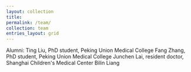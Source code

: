 ```yaml
---
layout: collection
title: 
permalink: /team/
collection: team
entries_layout: grid
---
```



Alumni:
Ting Liu, PhD student, Peking Union Medical College
Fang Zhang, PhD student, Peking Union Medical College
Junchen Lai, resident doctor, Shanghai Children's Medical Center
Bilin Liang